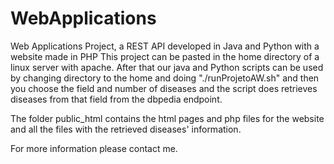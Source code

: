 # WebApplications
Web Applications Project, a REST API developed in Java and Python with a website made in PHP
This project can be pasted in the home directory of a linux server with apache. After that our java and Python scripts
can be used by changing directory to the home and doing "./runProjetoAW.sh" and then you choose the field and number of diseases
and the script does retrieves diseases from that field from the dbpedia endpoint.

The folder public_html contains the html pages and php files for the website and all the files with the retrieved diseases' information.

For more information please contact me.